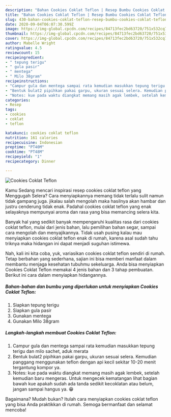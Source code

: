 ```yaml
---
description: "Bahan Cookies Coklat Teflon | Resep Bumbu Cookies Coklat Teflon Yang Lezat Sekali"
title: "Bahan Cookies Coklat Teflon | Resep Bumbu Cookies Coklat Teflon Yang Lezat Sekali"
slug: 430-bahan-cookies-coklat-teflon-resep-bumbu-cookies-coklat-teflon-yang-lezat-sekali
date: 2020-09-04T06:07:30.599Z
image: https://img-global.cpcdn.com/recipes/84713fec2bd63720/751x532cq70/cookies-coklat-teflon-foto-resep-utama.jpg
thumbnail: https://img-global.cpcdn.com/recipes/84713fec2bd63720/751x532cq70/cookies-coklat-teflon-foto-resep-utama.jpg
cover: https://img-global.cpcdn.com/recipes/84713fec2bd63720/751x532cq70/cookies-coklat-teflon-foto-resep-utama.jpg
author: Mabelle Wright
ratingvalue: 4.5
reviewcount: 15
recipeingredient:
- " tepung terigu"
- " gula pasir"
- " mentega"
- " Milo 38gram"
recipeinstructions:
- "Campur gula dan mentega sampai rata kemudian masukkan tepung terigu dan milo sachet, aduk merata"
- "Bentuk bulat2 pipihkan pakai garpu, ukuran sesuai selera. Kemudian panggang menggunakan teflon dengan api kecil sekitar 10-20 menit tergantung kompor ya."
- "Notes: kue pada waktu diangkat memang masih agak lembek, setelah kemudian baru mengeras. Untuk mengecek kematangan lihat bagian bawah kue apakah sudah ada tanda sedikit kecoklatan atau belum, jangan sampai hangus ya. 😁"
categories:
- Resep
tags:
- cookies
- coklat
- teflon

katakunci: cookies coklat teflon 
nutrition: 161 calories
recipecuisine: Indonesian
preptime: "PT40M"
cooktime: "PT48M"
recipeyield: "1"
recipecategory: Dinner

---
```



![Cookies Coklat Teflon](https://img-global.cpcdn.com/recipes/84713fec2bd63720/751x532cq70/cookies-coklat-teflon-foto-resep-utama.jpg)

Kamu Sedang mencari inspirasi resep cookies coklat teflon yang Menggugah Selera? Cara menyiapkannya memang tidak terlalu sulit namun tidak gampang juga. jikalau salah mengolah maka hasilnya akan hambar dan justru cenderung tidak enak. Padahal cookies coklat teflon yang enak selayaknya mempunyai aroma dan rasa yang bisa memancing selera kita.

Banyak hal yang sedikit banyak mempengaruhi kualitas rasa dari cookies coklat teflon, mulai dari jenis bahan, lalu pemilihan bahan segar, sampai cara mengolah dan menyajikannya. Tidak usah pusing kalau mau menyiapkan cookies coklat teflon enak di rumah, karena asal sudah tahu triknya maka hidangan ini dapat menjadi suguhan istimewa.




Nah, kali ini kita coba, yuk, variasikan cookies coklat teflon sendiri di rumah. Tetap berbahan yang sederhana, sajian ini bisa memberi manfaat dalam membantu menjaga kesehatan tubuhmu sekeluarga. Anda bisa menyiapkan Cookies Coklat Teflon memakai 4 jenis bahan dan 3 tahap pembuatan. Berikut ini cara dalam menyiapkan hidangannya.

<!--inarticleads1-->

##### Bahan-bahan dan bumbu yang diperlukan untuk menyiapkan Cookies Coklat Teflon:

1. Siapkan  tepung terigu
1. Siapkan  gula pasir
1. Gunakan  mentega
1. Gunakan  Milo 38gram




<!--inarticleads2-->

##### Langkah-langkah membuat Cookies Coklat Teflon:

1. Campur gula dan mentega sampai rata kemudian masukkan tepung terigu dan milo sachet, aduk merata
1. Bentuk bulat2 pipihkan pakai garpu, ukuran sesuai selera. Kemudian panggang menggunakan teflon dengan api kecil sekitar 10-20 menit tergantung kompor ya.
1. Notes: kue pada waktu diangkat memang masih agak lembek, setelah kemudian baru mengeras. Untuk mengecek kematangan lihat bagian bawah kue apakah sudah ada tanda sedikit kecoklatan atau belum, jangan sampai hangus ya. 😁




Bagaimana? Mudah bukan? Itulah cara menyiapkan cookies coklat teflon yang bisa Anda praktikkan di rumah. Semoga bermanfaat dan selamat mencoba!
